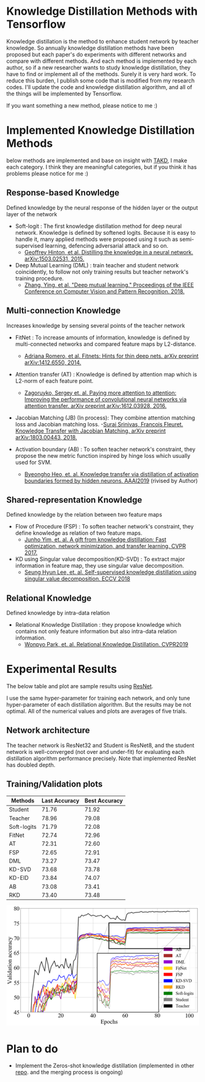 # Knowledge Distillation Methods with Tensorflow
Knowledge distillation is the method to enhance student network by teacher knowledge.
So annually knowledge distillation methods have been proposed but each paper's do experiments with different networks and compare with different methods.
And each method is implemented by each author, so if a new researcher wants to study knowledge distillation, they have to find or implement all of the methods. Surely it is very hard work.
To reduce this burden, I publish some code that is modified from my research codes.
I'll update the code and knowledge distillation algorithm, and all of the things will be implemented by Tensorflow.

If you want something a new method, please notice to me :)


# Implemented Knowledge Distillation Methods
below methods are implemented and base on insight with [TAKD](https://arxiv.org/abs/1902.03393), I make each category. I think they are meaningful categories, but if you think it has problems please notice for me :)

## Response-based Knowledge
Defined knowledge by the neural response of the hidden layer or the output layer of the network
- Soft-logit : The first knowledge distillation method for deep neural network. Knowledge is defined by softened logits. Because it is easy to handle it, many applied methods were proposed using it such as semi-supervised learning, defencing adversarial attack and so on.
  - [Geoffrey Hinton, et al. Distilling the knowledge in a neural network. arXiv:1503.02531, 2015.](https://arxiv.org/abs/1503.02531)
- Deep Mutual Learning (DML) : train teacher and student network coincidently, to follow not only training results but teacher network's training procedure.
  - [Zhang, Ying, et al. "Deep mutual learning." Proceedings of the IEEE Conference on Computer Vision and Pattern Recognition. 2018.](http://openaccess.thecvf.com/content_cvpr_2018/html/Zhang_Deep_Mutual_Learning_CVPR_2018_paper.html)

## Multi-connection Knowledge
Increases knowledge by sensing several points of the teacher network
- FitNet : To increase amounts of information, knowledge is defined by multi-connected networks and compared feature maps by L2-distance.
  - [Adriana Romero, et al. Fitnets: Hints for thin deep nets. arXiv preprint arXiv:1412.6550, 2014.](https://arxiv.org/abs/1412.6550)
  
- Attention transfer (AT) : Knowledge is defined by attention map which is L2-norm of each feature point.
  - [Zagoruyko, Sergey et. al. Paying more attention to attention: Improving the performance of convolutional neural networks via attention transfer. arXiv preprint arXiv:1612.03928, 2016.](https://arxiv.org/pdf/1612.03928.pdf)
  
- Jacobian Matching (JB) (In process): They combine attention matching loss and Jacobian matching loss.
  -[Suraj Srinivas, Francois Fleuret. Knowledge Transfer with Jacobian Matching. arXiv preprint arXiv:1803.00443, 2018.](https://arxiv.org/pdf/1803.00443.pdf)
- Activation boundary (AB) : To soften teacher network's constraint, they propose the new metric function inspired by hinge loss which usually used for SVM.
  - [Byeongho Heo, et. al. Knowledge transfer via distillation of activation boundaries formed by hidden neurons. AAAI2019](https://arxiv.org/abs/1811.03233) (rivised by Author)

## Shared-representation Knowledge
Defined knowledge by the relation between two feature maps
- Flow of Procedure (FSP) : To soften teacher network's constraint, they define knowledge as relation of two feature maps.
  - [Junho Yim, et. al. A gift from knowledge distillation:
Fast optimization, network minimization, and transfer learning. CVPR 2017.](http://openaccess.thecvf.com/content_cvpr_2017/html/Yim_A_Gift_From_CVPR_2017_paper.html)
- KD using Singular value decomposition(KD-SVD) : To extract major information in feature map, they use singular value decomposition.
  - [Seung Hyun Lee, et. al. Self-supervised knowledge distillation using singular value decomposition. ECCV 2018](http://openaccess.thecvf.com/content_ECCV_2018/html/SEUNG_HYUN_LEE_Self-supervised_Knowledge_Distillation_ECCV_2018_paper.html)

## Relational Knowledge
Defined knowledge by intra-data relation
- Relational Knowledge Distillation : they propose knowledge which contains not only feature information but also intra-data relation information.
  - [Wonpyo Park, et. al. Relational Knowledge Distillation. CVPR2019](https://arxiv.org/abs/1904.05068?context=cs.LG)

# Experimental Results
The below table and plot are sample results using [ResNet](http://openaccess.thecvf.com/content_cvpr_2016/html/He_Deep_Residual_Learning_CVPR_2016_paper.html).

I use the same hyper-parameter for training each network, and only tune hyper-parameter of each distillation algorithm. But the results may be not optimal. All of the numerical values and plots are averages of five trials.

## Network architecture
The teacher network is ResNet32 and Student is ResNet8, and the student network is well-converged (not over and under-fit) for evaluating each distillation algorithm performance precisely. Note that implemented ResNet has doubled depth.

## Training/Validation plots

Methods | Last Accuracy | Best Accuracy
------------| ------------- | -------------
Student     | 71.76 | 71.92 
Teacher     | 78.96 | 79.08 
Soft-logits | 71.79 | 72.08 
FitNet      | 72.74 | 72.96
AT          | 72.31 | 72.60
FSP         | 72.65 | 72.91
DML         | 73.27 | 73.47
KD-SVD      | 73.68 | 73.78
KD-EID      | 73.84 | 74.07
AB          | 73.08 | 73.41
RKD         | 73.40 | 73.48

<img src="plots.png" width="600">

# Plan to do
- Implement the Zeros-shot knowledge distillation (implemented in other [repo](https://github.com/sseung0703/Zero-shot_Knowledge_Distillation). and the merging process is ongoing)
